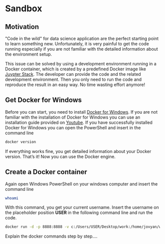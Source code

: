 # Sandbox

## Motivation
"Code in the wild" for data science application are the perfect starting point to learn something new. Unfortunately, it is very painful to get the code running especially if you are not familiar with the detailed information about the environment setup.

This issue can be solved by using a development environment running in a Docker container, which is created by a predefined Docker image like [Juypter Stack](https://jupyter-docker-stacks.readthedocs.io/en/latest/). The developer can provide the code and the related development environment. Then you only need to run the code and reproduce the result in an easy way. No time wasting effort anymore!

## Get Docker for Windows
Before you can start, you need to install [Docker for Windows](https://docs.docker.com/desktop/install/windows-install/). If you are not familiar with the installation of Docker for Windows you can use an installation guide provided on [Youtube](https://www.youtube.com/). 
If you have successfully installed Docker for Windows you can open the PowerShell and insert in the command line

```bash
docker version
```  

If everything works fine, you get detailed information about your Docker version. That’s it! Now you can use the Docker engine.

## Create a Docker container
Again open Windows PowerShell on your windows computer and insert the command line
```bash
whoami
```
With this command, you get your current username. Insert the username on the placeholder position **USER** in the following command line and run the code.

```bash
docker run -d -p 8888:8888 -v c:/Users/USER/Desktop/work:/home/jovyan/work --name ds -e JUPYTER_TOKEN='easy' jupyter/tensorflow-notebook:2023-06-01
```

Explain the docker commands step by step....
